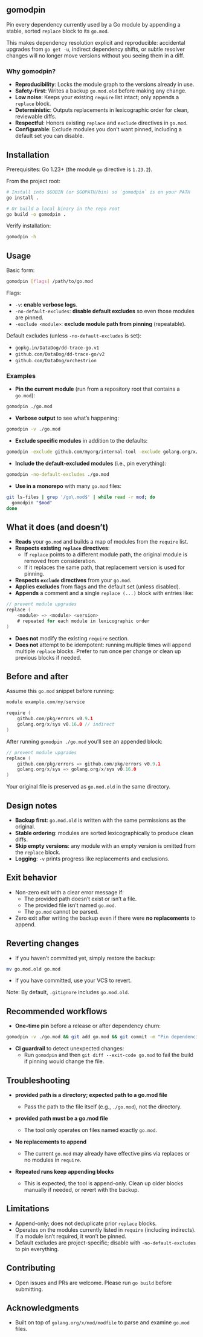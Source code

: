 ## gomodpin

Pin every dependency currently used by a Go module by appending a stable, sorted `replace` block to its `go.mod`.

This makes dependency resolution explicit and reproducible: accidental upgrades from `go get -u`, indirect dependency shifts, or subtle resolver changes will no longer move versions without you seeing them in a diff.

### Why gomodpin?

- **Reproducibility**: Locks the module graph to the versions already in use.
- **Safety-first**: Writes a backup `go.mod.old` before making any change.
- **Low noise**: Keeps your existing `require` list intact; only appends a `replace` block.
- **Deterministic**: Outputs replacements in lexicographic order for clean, reviewable diffs.
- **Respectful**: Honors existing `replace` and `exclude` directives in `go.mod`.
- **Configurable**: Exclude modules you don’t want pinned, including a default set you can disable.

## Installation

Prerequisites: Go 1.23+ (the module `go` directive is `1.23.2`).

From the project root:

```bash
# Install into $GOBIN (or $GOPATH/bin) so `gomodpin` is on your PATH
go install .

# Or build a local binary in the repo root
go build -o gomodpin .
```

Verify installation:

```bash
gomodpin -h
```

## Usage

Basic form:

```bash
gomodpin [flags] /path/to/go.mod
```

Flags:

- `-v`: **enable verbose logs**.
- `-no-default-excludes`: **disable default excludes** so even those modules are pinned.
- `-exclude <module>`: **exclude module path from pinning** (repeatable).

Default excludes (unless `-no-default-excludes` is set):

- `gopkg.in/DataDog/dd-trace-go.v1`
- `github.com/DataDog/dd-trace-go/v2`
- `github.com/DataDog/orchestrion`

### Examples

- **Pin the current module** (run from a repository root that contains a `go.mod`):

```bash
gomodpin ./go.mod
```

- **Verbose output** to see what’s happening:

```bash
gomodpin -v ./go.mod
```

- **Exclude specific modules** in addition to the defaults:

```bash
gomodpin -exclude github.com/myorg/internal-tool -exclude golang.org/x/sys ./go.mod
```

- **Include the default-excluded modules** (i.e., pin everything):

```bash
gomodpin -no-default-excludes ./go.mod
```

- **Use in a monorepo** with many `go.mod` files:

```bash
git ls-files | grep '/go\.mod$' | while read -r mod; do
  gomodpin "$mod"
done
```

## What it does (and doesn’t)

- **Reads** your `go.mod` and builds a map of modules from the `require` list.
- **Respects existing `replace` directives**:
  - If `replace` points to a different module path, the original module is removed from consideration.
  - If it replaces the same path, that replacement version is used for pinning.
- **Respects `exclude` directives** from your `go.mod`.
- **Applies excludes** from flags and the default set (unless disabled).
- **Appends** a comment and a single `replace (...)` block with entries like:

```go
// prevent module upgrades
replace (
    <module> => <module> <version>
    # repeated for each module in lexicographic order
)
```

- **Does not** modify the existing `require` section.
- **Does not** attempt to be idempotent: running multiple times will append multiple `replace` blocks. Prefer to run once per change or clean up previous blocks if needed.

## Before and after

Assume this `go.mod` snippet before running:

```go
module example.com/my/service

require (
    github.com/pkg/errors v0.9.1
    golang.org/x/sys v0.16.0 // indirect
)
```

After running `gomodpin ./go.mod` you’ll see an appended block:

```go
// prevent module upgrades
replace (
    github.com/pkg/errors => github.com/pkg/errors v0.9.1
    golang.org/x/sys => golang.org/x/sys v0.16.0
)
```

Your original file is preserved as `go.mod.old` in the same directory.

## Design notes

- **Backup first**: `go.mod.old` is written with the same permissions as the original.
- **Stable ordering**: modules are sorted lexicographically to produce clean diffs.
- **Skip empty versions**: any module with an empty version is omitted from the `replace` block.
- **Logging**: `-v` prints progress like replacements and exclusions.

## Exit behavior

- Non-zero exit with a clear error message if:
  - The provided path doesn’t exist or isn’t a file.
  - The provided file isn’t named `go.mod`.
  - The `go.mod` cannot be parsed.
- Zero exit after writing the backup even if there were **no replacements** to append.

## Reverting changes

- If you haven’t committed yet, simply restore the backup:

```bash
mv go.mod.old go.mod
```

- If you have committed, use your VCS to revert.

Note: By default, `.gitignore` includes `go.mod.old`.

## Recommended workflows

- **One-time pin** before a release or after dependency churn:

```bash
gomodpin -v ./go.mod && git add go.mod && git commit -m "Pin dependencies with gomodpin"
```

- **CI guardrail** to detect unexpected changes:
  - Run `gomodpin` and then `git diff --exit-code go.mod` to fail the build if pinning would change the file.

## Troubleshooting

- **provided path is a directory; expected path to a go.mod file**
  - Pass the path to the file itself (e.g., `./go.mod`), not the directory.

- **provided path must be a go.mod file**
  - The tool only operates on files named exactly `go.mod`.

- **No replacements to append**
  - The current `go.mod` may already have effective pins via replaces or no modules in `require`.

- **Repeated runs keep appending blocks**
  - This is expected; the tool is append-only. Clean up older blocks manually if needed, or revert with the backup.

## Limitations

- Append-only; does not deduplicate prior `replace` blocks.
- Operates on the modules currently listed in `require` (including indirects). If a module isn’t required, it won’t be pinned.
- Default excludes are project-specific; disable with `-no-default-excludes` to pin everything.

## Contributing

- Open issues and PRs are welcome. Please run `go build` before submitting.

## Acknowledgments

- Built on top of `golang.org/x/mod/modfile` to parse and examine `go.mod` files.


